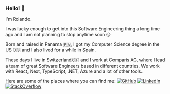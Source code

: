 ### Hello! 👋

I'm Rolando.

I was lucky enough to get into this Software Engineering thing a long time ago and I am not planning to stop anytime soon 😏

Born and raised in Panama 🇵🇦, I got my Computer Science degree in the US 🇺🇸 and I also lived for a while in Spain. 

These days I live in Switzerland🇨🇭 and I work at Comparis AG, where I lead a team of great Software Engineers based in different countries.
We work with React, Next, TypeScript, .NET, Azure and a lot of other tools.

Here are some of the places where you can find me:
[![GitHub](https://img.shields.io/badge/-GitHub-black?logo=github)](https://github.com/rolspace)
[![LinkedIn](https://img.shields.io/badge/-Rolando%20Ramos-blue?logo=linkedin)](https://www.linkedin.com/in/rolandoramosrestrepo/)
[![StackOverflow](https://img.shields.io/badge/-Stack%20Overflow-orange?logo=stackoverflow&logoColor=white)](https://stackoverflow.com/users/6909765/rolspace)
